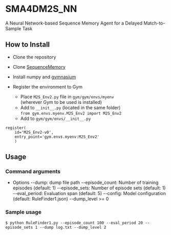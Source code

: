 # SMA4DM2S_NN
A Neural Network-based Sequence Memory Agent for a Delayed Match-to-Sample Task

## How to Install
* Clone the repository

* Clone [SequenceMemory](https://github.com/rondelion/SequenceMemory)

* Install numpy and [gymnasium](https://gymnasium.farama.org)

* Register the environment to Gym
    * Place `M2S_Env2.py` file in `gym/gym/envs/myenv`  
    (wherever Gym to be used is installed)
    * Add to `__init__.py` (located in the same folder)  
      `from gym.envs.myenv.M2S_Env2 import M2S_Env2`
    * Add to `gym/gym/envs/__init__.py`  
```
register(
    id='M2S_Env2-v0',
    entry_point='gym.envs.myenv:M2S_Env2'
    )
```

## Usage
### Command arguments
- Options
      --dump: dump file path
      --episode_count: Number of training episodes (default: 1)
      --episode_sets: Number of episode sets (default: 1)
      --eval_period: Evaluation span (default: 5)
      --config: Model configuration (default: RuleFinder1.json)
      --dump_level >= 0

### Sample usage
```
$ python RuleFinder1.py --episode_count 100 --eval_period 20 --episode_sets 1 --dump log.txt --dump_level 2

```
